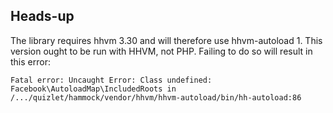 ## Heads-up

The library requires hhvm 3.30 and will therefore use hhvm-autoload 1.
This version ought to be run with HHVM, not PHP.
Failing to do so will result in this error:
```
Fatal error: Uncaught Error: Class undefined: Facebook\AutoloadMap\IncludedRoots in /.../quizlet/hammock/vendor/hhvm/hhvm-autoload/bin/hh-autoload:86
```
